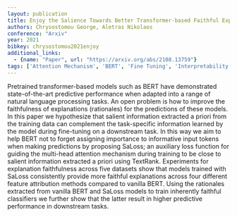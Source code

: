 ```yaml
---
layout: publication
title: Enjoy the Salience Towards Better Transformer-based Faithful Explanations with Word Salience
authors: Chrysostomou George, Aletras Nikolaos
conference: "Arxiv"
year: 2021
bibkey: chrysostomou2021enjoy
additional_links:
  - {name: "Paper", url: "https://arxiv.org/abs/2108.13759"}
tags: ['Attention Mechanism', 'BERT', 'Fine Tuning', 'Interpretability And Explainability', 'Model Architecture', 'Pretraining Methods', 'Training Techniques', 'Transformer']
---
```

Pretrained transformer-based models such as BERT have demonstrated state-of-the-art predictive performance when adapted into a range of natural language processing tasks. An open problem is how to improve the faithfulness of explanations (rationales) for the predictions of these models. In this paper we hypothesize that salient information extracted a priori from the training data can complement the task-specific information learned by the model during fine-tuning on a downstream task. In this way we aim to help BERT not to forget assigning importance to informative input tokens when making predictions by proposing SaLoss; an auxiliary loss function for guiding the multi-head attention mechanism during training to be close to salient information extracted a priori using TextRank. Experiments for explanation faithfulness across five datasets show that models trained with SaLoss consistently provide more faithful explanations across four different feature attribution methods compared to vanilla BERT. Using the rationales extracted from vanilla BERT and SaLoss models to train inherently faithful classifiers we further show that the latter result in higher predictive performance in downstream tasks.
